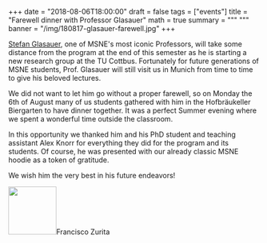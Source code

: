 +++
date = "2018-08-06T18:00:00"
draft = false
tags = ["events"]
title = "Farewell dinner with Professor Glasauer"
math = true
summary = """
"""
banner = "/img/180817-glasauer-farewell.jpg"
+++

[Stefan Glasauer](http://www.klinikum.uni-muenchen.de/Klinik-und-Poliklinik-fuer-Neurologie/de/Mitarbeiter/Administration/Dr__Stefan_Glasauer/), one of MSNE's most iconic Professors, will take some distance from the program at the end of this semester as he is starting a new research group at the TU Cottbus.
Fortunately for future generations of MSNE students, Prof. Glasauer will still visit us in Munich from time to time to give his beloved lectures.

We did not want to let him go without a proper farewell, so on Monday the 6th of August many of us students gathered with him in the Hofbräukeller Biergarten to have dinner together. It was a perfect Summer evening where we spent a wonderful time outside the classroom.

In this opportunity we thanked him and his PhD student and teaching assistant Alex Knorr for everything they did for the program and its students. Of course, he was presented with our already classic MSNE hoodie as a token of gratitude.

We wish him the very best in his future endeavors!

<div class="chip">
<img src="/img/student-list/WhatsApp Image 2018-07-12 at 6.18.19 PM - Francisco Zurita.jpeg" width="96" height="96">Francisco Zurita</div>
<br/>
